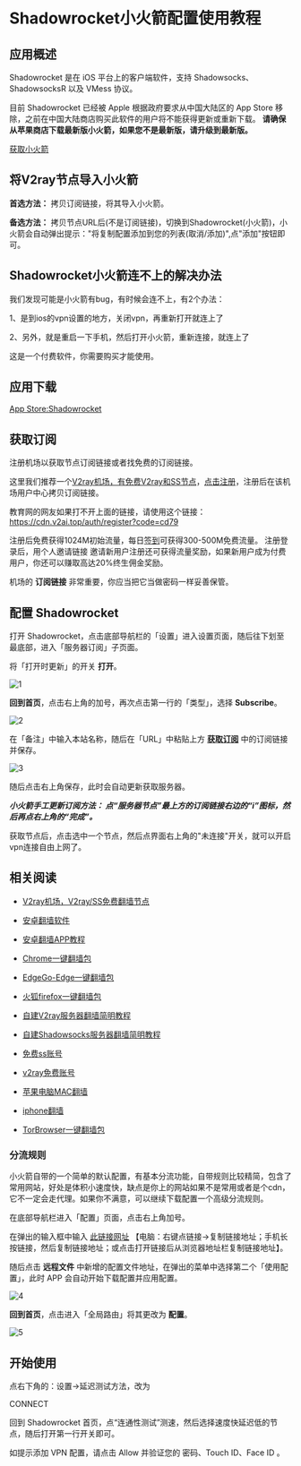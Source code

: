 # Shadowrocket小火箭配置使用教程

## 应用概述

Shadowrocket 是在 iOS 平台上的客户端软件，支持 Shadowsocks、ShadowsocksR 以及 VMess 协议。

目前 Shadowrocket 已经被 Apple 根据政府要求从中国大陆区的 App Store 移除，之前在中国大陆商店购买此软件的用户将不能获得更新或重新下载。
**请确保从苹果商店下载最新版小火箭，如果您不是最新版，请升级到最新版。**

[获取小火箭](AppleID.md)

## 将V2ray节点导入小火箭

**首选方法：**  拷贝订阅链接，将其导入小火箭。

**备选方法：** 拷贝节点URL后(不是订阅链接)，切换到Shadowrocket(小火箭)，小火箭会自动弹出提示："将复制配置添加到您的列表(取消/添加)",点"添加"按钮即可。

## Shadowrocket小火箭连不上的解决办法

我们发现可能是小火箭有bug，有时候会连不上，有2个办法：

1、是到ios的vpn设置的地方，关闭vpn，再重新打开就连上了

2、另外，就是重启一下手机，然后打开小火箭，重新连接，就连上了

这是一个付费软件，你需要购买才能使用。

## 应用下载

[App Store:Shadowrocket](https://apps.apple.com/us/app/shadowrocket/id932747118)

## 获取订阅

注册机场以获取节点订阅链接或者找免费的订阅链接。

这里我们推荐一个[V2ray机场，有免费V2ray和SS节点](https://github.com/bannedbook/fanqiang/wiki/V2ray%E6%9C%BA%E5%9C%BA)，[点击注册](https://w1.v2ai.top/auth/register?code=cd79)，注册后在该机场用户中心拷贝订阅链接。

教育网的网友如果打不开上面的链接，请使用这个链接：
https://cdn.v2ai.top/auth/register?code=cd79

注册后免费获得1024M初始流量，每日[签到](https://raw.githubusercontent.com/bannedbook/fanqiang/master/v2ss/images/checkin.jpg)可获得300-500M免费流量。
注册登录后，用个人邀请链接 邀请新用户注册还可获得流量奖励，如果新用户成为付费用户，你还可以赚取高达20%终生佣金奖励。

机场的 **订阅链接** 非常重要，你应当把它当做密码一样妥善保管。

## 配置 Shadowrocket

打开 Shadowrocket，点击底部导航栏的「设置」进入设置页面，随后往下划至 最底部，进入「服务器订阅」子页面。

将「打开时更新」的开关 **打开**。

![1](https://v2free.org/docs/SSPanel/iOS/images/shadowrocket-1.jpg)

**回到首页**，点击右上角的加号，再次点击第一行的「类型」，选择 **Subscribe**。

![2](https://v2free.org/docs/SSPanel/iOS/images/shadowrocket-2.jpg)

在「备注」中输入本站名称，随后在「URL」中粘贴上方 **[获取订阅](#获取订阅)** 中的订阅链接并保存。

![3](https://v2free.org/docs/SSPanel/iOS/images/shadowrocket-3.jpg)

随后点击右上角保存，此时会自动更新获取服务器。

***小火箭手工更新订阅方法：
点“服务器节点”最上方的订阅链接右边的“i”图标，然后再点右上角的“完成”。***

获取节点后，点击选中一个节点，然后点界面右上角的"未连接"开关，就可以开启vpn连接自由上网了。

## 相关阅读
*   [V2ray机场，V2ray/SS免费翻墙节点](https://github.com/bannedbook/fanqiang/wiki/V2ray%E6%9C%BA%E5%9C%BA)

*   [安卓翻墙软件](https://github.com/bannedbook/fanqiang/wiki/%E5%AE%89%E5%8D%93%E7%BF%BB%E5%A2%99%E8%BD%AF%E4%BB%B6)
*   [安卓翻墙APP教程](https://github.com/bannedbook/fanqiang/tree/master/android)
*   [Chrome一键翻墙包](https://github.com/bannedbook/fanqiang/wiki/Chrome%E4%B8%80%E9%94%AE%E7%BF%BB%E5%A2%99%E5%8C%85)
*   [EdgeGo-Edge一键翻墙包](https://github.com/bannedbook/fanqiang/tree/master/EdgeGo)
*   [火狐firefox一键翻墙包](https://github.com/bannedbook/fanqiang/wiki/%E7%81%AB%E7%8B%90firefox%E4%B8%80%E9%94%AE%E7%BF%BB%E5%A2%99%E5%8C%85)
*   [自建V2ray服务器翻墙简明教程](https://github.com/bannedbook/fanqiang/blob/master/v2ss/%E8%87%AA%E5%BB%BAV2ray%E6%9C%8D%E5%8A%A1%E5%99%A8%E7%AE%80%E6%98%8E%E6%95%99%E7%A8%8B.md)
*   [自建Shadowsocks服务器翻墙简明教程](https://github.com/bannedbook/fanqiang/blob/master/v2ss/%E8%87%AA%E5%BB%BAShadowsocks%E6%9C%8D%E5%8A%A1%E5%99%A8%E7%AE%80%E6%98%8E%E6%95%99%E7%A8%8B.md)
*   [免费ss账号](https://github.com/bannedbook/fanqiang/wiki/%E5%85%8D%E8%B4%B9ss%E8%B4%A6%E5%8F%B7)
*   [v2ray免费账号](https://github.com/bannedbook/fanqiang/wiki/v2ray%E5%85%8D%E8%B4%B9%E8%B4%A6%E5%8F%B7)
*   [苹果电脑MAC翻墙](https://github.com/bannedbook/fanqiang/wiki/%E8%8B%B9%E6%9E%9C%E7%94%B5%E8%84%91MAC%E7%BF%BB%E5%A2%99)
*   [iphone翻墙](https://github.com/bannedbook/fanqiang/wiki/iphone%E7%BF%BB%E5%A2%99)
*   [TorBrowser一键翻墙包](https://github.com/bannedbook/fanqiang/wiki/TorBrowser%E4%B8%80%E9%94%AE%E7%BF%BB%E5%A2%99%E5%8C%85)

### 分流规则

小火箭自带的一个简单的默认配置，有基本分流功能，自带规则比较精简，包含了常用网站，好处是体积小速度快，缺点是你上的网站如果不是常用或者是个cdn，它不一定会走代理。如果你不满意，可以继续下载配置一个高级分流规则。

在底部导航栏进入「配置」页面，点击右上角加号。

在弹出的输入框中输入 [此链接网址](https://raw.githubusercontent.com/Hackl0us/Surge-Rule-Snippets/master/LAZY_RULES/Shadowrocket.conf) 【电脑：右键点链接->复制链接地址；手机长按链接，然后复制链接地址；或点击打开链接后从浏览器地址栏复制链接地址】。

随后点击 **远程文件** 中新增的配置文件地址，在弹出的菜单中选择第二个「使用配置」，此时 APP 会自动开始下载配置并应用配置。

![4](https://v2free.org/docs/SSPanel/iOS/images/shadowrocket-4.jpg)

**回到首页**，点击进入「全局路由」将其更改为 **配置**。

![5](https://v2free.org/docs/SSPanel/iOS/images/shadowrocket-5.jpg ':size=400')

## 开始使用

点右下角的：设置->延迟测试方法，改为

CONNECT

回到 Shadowrocket 首页，点“连通性测试”测速，然后选择速度快延迟低的节点，随后打开第一行开关即可。

如提示添加 VPN 配置，请点击 Allow 并验证您的 密码、Touch ID、Face ID 。
